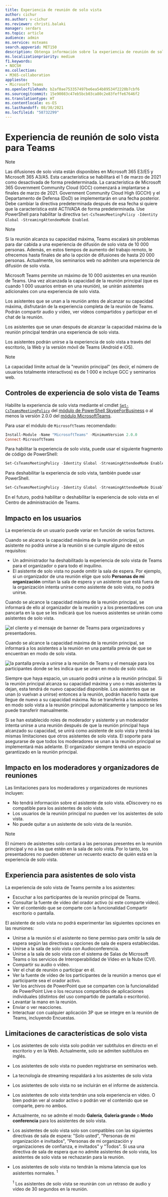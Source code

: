 ```yaml
---
title: Experiencia de reunión de solo vista
author: cichur
ms.author: v-cichur
ms.reviewer: christi.balaki
manager: serdars
ms.topic: article
audience: admin
ms.service: msteams
search.appverid: MET150
description: Obtenga información sobre la experiencia de reunión de solo vista de Teams para administradores, presentadores y asistentes
ms.localizationpriority: medium
f1.keywords:
- NOCSH
ms.collection:
- M365-collaboration
appliesto:
- Microsoft Teams
ms.openlocfilehash: b2af0ae753357497be6ea54b89534f2220b7cbf6
ms.sourcegitcommit: 15e90083c47eb5bcb03ca80c2e83feffe67646f2
ms.translationtype: HT
ms.contentlocale: es-ES
ms.lasthandoff: 08/30/2021
ms.locfileid: "58732299"
---
```

# <a name="teams-view-only-meeting-experience"></a>Experiencia de reunión de solo vista para Teams

> [!Note]
> Las difusiones de solo vista están disponibles en Microsoft 365 E3/E5 y Microsoft 365 A3/A5. Esta característica se habilitará el 1 de marzo de 2021 como desactivada de forma predeterminada. La característica de Microsoft 365 Government Community Cloud (GCC) comenzará a implantarse a finales de marzo de 2021. Government Community Cloud High (GCCH) y el Departamento de Defensa (DoD) se implementarán en una fecha posterior. Debe cambiar la directiva predeterminada después de esa fecha si quiere que la característica esté ACTIVADA de forma predeterminada. Use PowerShell para habilitar la directiva `Set-CsTeamsMeetingPolicy -Identity Global -StreamingAttendeeMode Enabled`.

> [!Note]
> Si la reunión alcanza su capacidad máxima, Teams escalará sin problemas para dar cabida a una experiencia de difusión de solo vista de 10 000 personas. Además, en estos tiempos de aumento del trabajo remoto, le ofrecemos hasta finales de año la opción de difusiones de hasta 20 000 personas. Actualmente, los seminarios web no admiten una experiencia de difusión de solo vista.

Microsoft Teams permite un máximo de 10 000 asistentes en una reunión de Teams. Una vez alcanzada la capacidad de la reunión principal (que es cuando 1 000 usuarios entran en una reunión), se unirán asistentes adicionales con una experiencia de solo vista.

Los asistentes que se unan a la reunión antes de alcanzar su capacidad máxima, disfrutarán de la experiencia completa de la reunión de Teams. Podrán compartir audio y vídeo, ver vídeos compartidos y participar en el chat de la reunión.

Los asistentes que se unan después de alcanzar la capacidad máxima de la reunión principal tendrán una experiencia de solo vista.

Los asistentes podrán unirse a la experiencia de solo vista a través del escritorio, la Web y la versión móvil de Teams (Android e iOS).

> [!Note]
> La capacidad límite actual de la "reunión principal" (es decir, el número de usuarios totalmente interactivos) es de 1 000 e incluye GCC y seminarios web.

## <a name="teams-view-only-experience-controls"></a>Controles de experiencia de solo vista de Teams

Habilite la experiencia de solo vista mediante el cmdlet [`Set-CsTeamsMeetingPolicy`](/powershell/module/skype/set-csteamsmeetingpolicy?view=skype-ps) del [módulo de PowerShell SkypeForBusiness](/powershell/module/skype/?view=skype-ps) o al menos la versión 2.0.0 del [módulo MicrosoftTeams](https://www.powershellgallery.com/packages/MicrosoftTeams).

Para usar el módulo de `MicrosoftTeams` recomendado:

```PowerShell
Install-Module -Name "MicrosoftTeams" -MinimumVersion 2.0.0
Connect-MicrosoftTeams
```

Para habilitar la experiencia de solo vista, puede usar el siguiente fragmento de código de PowerShell:

```PowerShell
Set-CsTeamsMeetingPolicy -Identity Global -StreamingAttendeeMode Enabled
```

Para deshabilitar la experiencia de solo vista, también puede usar PowerShell.

```PowerShell
Set-CsTeamsMeetingPolicy -Identity Global -StreamingAttendeeMode Disabled
```

En el futuro, podrá habilitar o deshabilitar la experiencia de solo vista en el Centro de administración de Teams.

## <a name="impact-to-users"></a>Impacto en los usuarios

La experiencia de un usuario puede variar en función de varios factores.

Cuando se alcance la capacidad máxima de la reunión principal, un asistente no podrá unirse a la reunión si se cumple alguno de estos requisitos:

- Un administrador ha deshabilitado la experiencia de solo vista de Teams para el organizador o para todo el inquilino.
- El asistente de solo vista no puede omitir la sala de espera. Por ejemplo, si un organizador de una reunión elige que solo **Personas de mi organización** omitan la sala de espera y un asistente que está fuera de la organización intenta unirse como asistente de solo vista, no podrá unirse.

Cuando se alcance la capacidad máxima de la reunión principal, se informará de ello al organizador de la reunión y a los presentadores con una pancarta en la que se les indicará que los nuevos asistentes se unirán como asistentes de solo vista.

  ![el cliente y el mensaje de banner de Teams para organizadores y presentadores.](media/chat-and-banner-message.png)

Cuando se alcance la capacidad máxima de la reunión principal, se informará a los asistentes a la reunión en una pantalla previa de que se encuentran en modo de solo vista.

  ![la pantalla previa a unirse a la reunión de Teams y el mensaje para los participantes donde se les indica que se unen en modo de solo vista.](media/view-only-pre-join-screen.png)

Siempre que haya espacio, un usuario podrá unirse a la reunión principal. Si la reunión principal alcanza su capacidad máxima y uno o más asistentes la dejan, esta tendrá de nuevo capacidad disponible. Los asistentes que se unan (o vuelvan a unirse) entonces a la reunión, podrán hacerlo hasta que llegue de nuevo a su capacidad máxima. No se transferirá a los asistentes en modo solo vista a la reunión principal automáticamente y tampoco se les puede transferir manualmente.

Si se han establecido roles de moderador y asistente y un moderador intenta unirse a una reunión después de que la reunión principal haya alcanzado su capacidad, se unirá como asistente de solo vista y tendrá las mismas limitaciones que otros asistentes de solo vista. El soporte para asegurarse de que todos los moderadores se unan a la reunión principal se implementará más adelante. El organizador siempre tendrá un espacio garantizado en la reunión principal.

## <a name="impact-to-meeting-presenters-and-organizers"></a>Impacto en los moderadores y organizadores de reuniones

Las limitaciones para los moderadores y organizadores de reuniones incluyen:

- No tendrá información sobre el asistente de solo vista. eDiscovery no es compatible para los asistentes de solo vista.
- Los usuarios de la reunión principal no pueden ver los asistentes de solo vista.
- No puede quitar a un asistente de solo vista de la reunión.

> [!Note]
> El número de asistentes solo contará a las personas presentes en la reunión principal y no a las que estén en la sala de solo vista. Por lo tanto, los presentadores no pueden obtener un recuento exacto de quién está en la experiencia de solo vista.

## <a name="experience-for-view-only-attendees"></a>Experiencia para asistentes de solo vista

La experiencia de solo vista de Teams permite a los asistentes:

- Escuchar a los participantes de la reunión principal de Teams.
- Consultar la fuente de vídeo del orador activo (si este comparte vídeo).
- Ver el contenido que se comparte con la funcionalidad Compartir escritorio o pantalla.

El asistente de solo vista no podrá experimentar las siguientes opciones en las reuniones:

- Unirse a la reunión si el asistente no tiene permiso para omitir la sala de espera según las directivas u opciones de sala de espera establecidas.
- Unirse a la sala de solo vista con Audioconferencia.
- Unirse a la sala de solo vista con el sistema de Salas de Microsoft Teams o los servicios de Interoperabilidad de Vídeo en la Nube (CVI).
- Compartir su audio o vídeo.
- Ver el chat de reunión o participar en él.
- Ver la fuente de vídeo de los participantes de la reunión a menos que el participante sea el orador activo.
- Ver los archivos de PowerPoint que se comparten con la funcionalidad de PowerPoint Live o los recursos compartidos de aplicaciones individuales (distintos del uso compartido de pantalla o escritorio).
- Levantar la mano en la reunión.
- Enviar o ver reacciones.
- Interactuar con cualquier aplicación 3P que se integre en la reunión de Teams, incluyendo Encuestas.

## <a name="view-only-feature-limitations"></a>Limitaciones de características de solo vista

- Los asistentes de solo vista solo podrán ver subtítulos en directo en el escritorio y en la Web. Actualmente, solo se admiten subtítulos en inglés.
- Los asistentes de solo vista no pueden registrarse en seminarios web.
- La tecnología de streaming respaldará a los asistentes de solo vista
- Los asistentes de solo vista no se incluirán en el informe de asistencia.
- Los asistentes de solo vista tendrán una sola experiencia en vídeo. O bien podrán ver al orador activo o podrán ver el contenido que se comparte, pero no ambos.
- Actualmente, no se admite el modo **Galería**, **Galería grande** o **Modo conferencia** para los asistentes de solo vista.
- Los asistentes de solo vista solo son compatibles con las siguientes directivas de sala de espera: "Solo usted", "Personas de mi organización e invitados", "Personas de mi organización y organizaciones de confianza, e invitados" y "Todos". Si usa una directiva de sala de espera que no admite asistentes de solo vista, los asistentes de solo vista se rechazarán para la reunión. 
- Los asistentes de solo vista no tendrán la misma latencia que los asistentes normales. <sup>1</sup>

  <sup>1</sup> Los asistentes de solo vista se reunirán con un retraso de audio y vídeo de 30 segundos en la reunión.  
